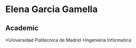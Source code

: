 Elena Garcia Gamella
====================
Academic
--------
*Universidad Politecnica de Madrid
*Ingenieria Informatica
